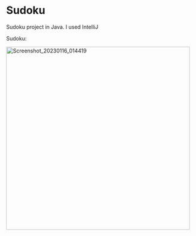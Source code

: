 # Sudoku
Sudoku project in Java. I used IntelliJ

Sudoku:

<img width="491" alt="Screenshot_20230116_014419" src="https://user-images.githubusercontent.com/95258969/212755298-ebcb26f5-8533-43c6-bee5-a6efbbec34aa.png">
